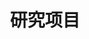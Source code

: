 ---
title: 研究项目
type: landing

sections:
  - block: portfolio
    content:
      title: 研究项目
      subtitle: 我们的主要研究方向和项目
      text: ''
      filters:
        folders:
          - project
      default_button_index: 0
      buttons:
        - name: 全部
          tag: '*'
        - name: 复杂系统
          tag: Complex Systems
        - name: 控制理论
          tag: Control Theory
        - name: 其他
          tag: Other
    design:
      columns: '1'
      view: showcase
      flip_alt_rows: false
--- 